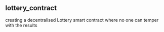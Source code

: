 ## lottery_contract

creating a decentralised Lottery smart contract where no one can temper with the results
